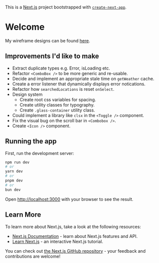 This is a [Next.js](https://nextjs.org) project bootstrapped with [`create-next-app`](https://nextjs.org/docs/app/api-reference/cli/create-next-app).

# Welcome

My wireframe designs can be found [here](https://www.figma.com/design/yvqEr8D9NDUkNZAboKocYO/My-Brain-In-The-Form-Of-A-Figma-File?node-id=633-1066).

## Improvements I'd like to make

- Extract duplicate types e.g. Error, isLoading etc.
- Refactor `<ComboBox />` to be more generic and re-usable.
- Decide and implement an appropriate stale time on `getWeather` cache.
- Create a error listener that dynamically displays error notications.
- Refactor how `searchedLocations` is reset `onSelect`.
- Design system
  - Create root css variables for spacing.
  - Create utility classes for typography.
  - Create `.glass-container` utility class.
- Could implement a library like `clsx` in the `<Toggle />` component.
- Fix the visual bug on the scroll bar in `<Combobox />`.
- Create `<Icon />` component.

## Running the app

First, run the development server:

```bash
npm run dev
# or
yarn dev
# or
pnpm dev
# or
bun dev
```

Open [http://localhost:3000](http://localhost:3000) with your browser to see the result.

## Learn More

To learn more about Next.js, take a look at the following resources:

- [Next.js Documentation](https://nextjs.org/docs) - learn about Next.js features and API.
- [Learn Next.js](https://nextjs.org/learn) - an interactive Next.js tutorial.

You can check out [the Next.js GitHub repository](https://github.com/vercel/next.js) - your feedback and contributions are welcome!

